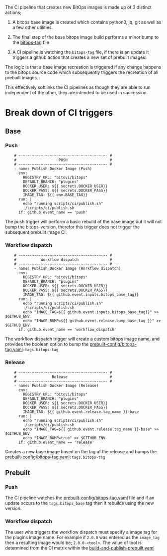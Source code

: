 The CI pipeline that creates new BitOps images is made up of 3 distinct actions; 
    
1. A bitops base image is created which contains python3, jq, git as well as a few other utilities. 

2. The final step of the base bitops image build performs a minor bump to the [bitops-tag](../prebuilt-config/bitops-tag) file

3. A CI pipeline is watching the `bitops-tag` file, if there is an update it triggers a github action that creates a new set of prebuilt images.



The logic is that a base image recreation is triggered if any change happens to the bitops source code which subsequently triggers the recreation of all prebuilt images. 

This effectively softlinks the CI pipelines as though they are able to run independent of the other, they are intended to be used in succession.


# Break down of CI triggers
## Base
### Push
```
    # ~-~-~-~-~-~-~-~-~-~-~-~-~-~-~-~-~-~-~-~- #
    #                   PUSH                   #
    # ~-~-~-~-~-~-~-~-~-~-~-~-~-~-~-~-~-~-~-~- #  
    - name: Publish Docker Image (Push)
      env:
        REGISTRY_URL: "bitovi/bitops"
        DEFAULT_BRANCH: "plugins"
        DOCKER_USER: ${{ secrets.DOCKER_USER}}
        DOCKER_PASS: ${{ secrets.DOCKER_PASS}}
        IMAGE_TAG: ${{ env.BASE_TAG}}
      run: |
        echo "running scripts/ci/publish.sh"
        ./scripts/ci/publish.sh
      if: github.event_name == 'push'
```

The push trigger will perform a basic rebuild of the base image but it will not bump the bitops-version, therefor this trigger does not trigger the subsequent prebuilt image CI. 

### **Workflow dispatch**
```
    # ~-~-~-~-~-~-~-~-~-~-~-~-~-~-~-~-~-~-~-~- #
    #           Workflow dispatch              #
    # ~-~-~-~-~-~-~-~-~-~-~-~-~-~-~-~-~-~-~-~- # 
    - name: Publish Docker Image (Workflow dispatch)
      env:
        REGISTRY_URL: "bitovi/bitops"
        DEFAULT_BRANCH: "plugins"
        DOCKER_USER: ${{ secrets.DOCKER_USER}}
        DOCKER_PASS: ${{ secrets.DOCKER_PASS}}
        IMAGE_TAG: ${{ github.event.inputs.bitops_base_tag}}
      run: |
        echo "running scripts/ci/publish.sh"
        ./scripts/ci/publish.sh
        echo "IMAGE_TAG=${{ github.event.inputs.bitops_base_tag}}" >> $GITHUB_ENV
        echo "IMAGE_BUMP=${{ github.event.release.bump_base_tag }}" >> $GITHUB_ENV
      if: github.event_name == 'workflow_dispatch'
```

The workflow dispatch trigger will create a custom bitops image name, and provides the boolean option to bump the [prebuilt-config/bitops-tag.yaml](../prebuilt-config/bitops-tag.yaml)`:tags.bitops-tag`


### **Release**

```
    # ~-~-~-~-~-~-~-~-~-~-~-~-~-~-~-~-~-~-~-~- #
    #                Release                   #
    # ~-~-~-~-~-~-~-~-~-~-~-~-~-~-~-~-~-~-~-~- #
    - name: Publish Docker Image (Release)
      env:
        REGISTRY_URL: "bitovi/bitops"
        DEFAULT_BRANCH: "plugins"
        DOCKER_USER: ${{ secrets.DOCKER_USER}}
        DOCKER_PASS: ${{ secrets.DOCKER_PASS}}
        IMAGE_TAG: ${{ github.event.release.tag_name }}-base
      run: |
        echo "running scripts/ci/publish.sh"
        ./scripts/ci/publish.sh
        echo "IMAGE_TAG=${{ github.event.release.tag_name }}-base" >> $GITHUB_ENV
        echo "IMAGE_BUMP=true" >> $GITHUB_ENV
      if: github.event_name == 'release'
```

Creates a new base image based on the tag of the release and bumps the [prebuilt-config/bitops-tag.yaml](../prebuilt-config/bitops-tag.yaml)`:tags.bitops-tag`

## Prebuilt
### **Push**
The CI pipeline watches the [prebuilt-config/bitops-tag.yaml](../prebuilt-config/bitops-tag.yaml) file and if an update occurs to the `tags.bitops_base` tag then it rebuilds using the new version.

### **Workflow dispatch**
The user who triggers the workflow dispatch must specify a image tag for the plugins image name. For example if `2.0.0` was entered as the `image_tag` then a resulting image would be; `2.0.0-<tool>`. The value of tool is determined from the CI matrix within the [build-and-publish-prebuilt.yaml](../.github/workflows/build-and-publish-prebuilt.yaml)